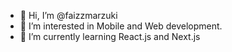- 👋 Hi, I’m @faizzmarzuki
- 👀 I’m interested in Mobile and Web development.
- 🌱 I’m currently learning React.js and Next.js

<!---
faizzmarzuki/faizzmarzuki is a ✨ special ✨ repository because its `README.md` (this file) appears on your GitHub profile.
You can click the Preview link to take a look at your changes.
--->

